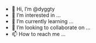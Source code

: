 - 👋 Hi, I’m @dyggty
- 👀 I’m interested in ...
- 🌱 I’m currently learning ...
- 💞️ I’m looking to collaborate on ...
- 📫 How to reach me ...

<!---
dyggty/dyggty is a ✨ special ✨ repository because its `README.md` (this file) appears on your GitHub profile.
You can click the Preview link to take a look at your changes.
--->
